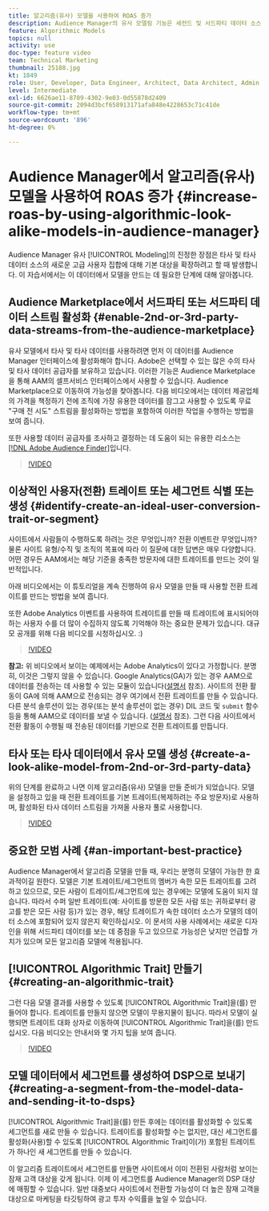 ```yaml
---
title: 알고리즘(유사) 모델을 사용하여 ROAS 증가
description: Audience Manager의 유사 모델링 기능은 세컨드 및 서드파티 데이터 소스의 새로운 고급 사용자 세트에 대해 기본 대상을 확장하려고 할 때 발휘됩니다. 이 자습서에서는 이 데이터에서 모델을 만드는 단계를 알아봅니다.
feature: Algorithmic Models
topics: null
activity: use
doc-type: feature video
team: Technical Marketing
thumbnail: 25188.jpg
kt: 1849
role: User, Developer, Data Engineer, Architect, Data Architect, Admin, Leader
level: Intermediate
exl-id: 6626ae11-8709-4302-9e03-0d55878d2409
source-git-commit: 2094d3bcf658913171afa848e4228653c71c41de
workflow-type: tm+mt
source-wordcount: '896'
ht-degree: 0%

---
```


# Audience Manager에서 알고리즘(유사) 모델을 사용하여 ROAS 증가 {#increase-roas-by-using-algorithmic-look-alike-models-in-audience-manager}

Audience Manager 유사 [!UICONTROL Modeling]의 진정한 장점은 타사 및 타사 데이터 소스의 새로운 고급 사용자 집합에 대해 기본 대상을 확장하려고 할 때 발생합니다. 이 자습서에서는 이 데이터에서 모델을 만드는 데 필요한 단계에 대해 알아봅니다.

## Audience Marketplace에서 서드파티 또는 서드파티 데이터 스트림 활성화 {#enable-2nd-or-3rd-party-data-streams-from-the-audience-marketplace}

유사 모델에서 타사 및 타사 데이터를 사용하려면 먼저 이 데이터를 Audience Manager 인터페이스에 활성화해야 합니다. Adobe은 선택할 수 있는 많은 수의 타사 및 타사 데이터 공급자를 보유하고 있습니다. 이러한 기능은 Audience Marketplace을 통해 AAM의 셀프서비스 인터페이스에서 사용할 수 있습니다. Audience Marketplace으로 이동하여 가능성을 찾아봅니다. 다음 비디오에서는 데이터 제공업체의 가격을 책정하기 전에 조직에 가장 유용한 데이터를 잠그고 사용할 수 있도록 무료 &quot;구매 전 시도&quot; 스트림을 활성화하는 방법을 포함하여 이러한 작업을 수행하는 방법을 보여 줍니다.

또한 사용할 데이터 공급자를 조사하고 결정하는 데 도움이 되는 유용한 리소스는 [[!DNL Adobe Audience Finder]](https://www.adobe-audience-finder.com/)입니다.

>[!VIDEO](https://video.tv.adobe.com/v/30450/?quality=12&captions=kor)

## 이상적인 사용자(전환) 트레이트 또는 세그먼트 식별 또는 생성 {#identify-create-an-ideal-user-conversion-trait-or-segment}

사이트에서 사람들이 수행하도록 하려는 것은 무엇입니까? 전환 이벤트란 무엇입니까? 물론 사이트 유형/수직 및 조직의 목표에 따라 이 질문에 대한 답변은 매우 다양합니다. 어떤 경우든 AAM에서는 해당 기준을 충족한 방문자에 대한 트레이트를 만드는 것이 일반적입니다.

아래 비디오에서는 이 튜토리얼을 계속 진행하여 유사 모델을 만들 때 사용할 전환 트레이트를 만드는 방법을 보여 줍니다.

또한 Adobe Analytics 이벤트를 사용하여 트레이트를 만들 때 트레이트에 표시되어야 하는 사용자 수를 더 많이 수집하지 않도록 기억해야 하는 중요한 문제가 있습니다. 대규모 공개를 위해 다음 비디오를 시청하십시오. :)

>[!VIDEO](https://video.tv.adobe.com/v/30932/?quality=12&captions=kor)

**참고:** 위 비디오에서 보이는 예제에서는 Adobe Analytics이 있다고 가정합니다. 분명히, 이것은 그렇지 않을 수 있습니다. Google Analytics(GA)가 있는 경우 AAM으로 데이터를 전송하는 데 사용할 수 있는 모듈이 있습니다([설명서](https://experienceleague.adobe.com/docs/audience-manager/user-guide/dil-api/dil-modules.html?lang=ko) 참조). 사이트의 전환 활동이 GA에 의해 AAM으로 전송되는 경우 여기에서 전환 트레이트를 만들 수 있습니다. 다른 분석 솔루션이 있는 경우(또는 분석 솔루션이 없는 경우) DIL 코드 및 `submit` 함수 등을 통해 AAM으로 데이터를 보낼 수 있습니다. ([설명서](https://experienceleague.adobe.com/docs/audience-manager/user-guide/dil-api/dil-overview.html?lang=ko) 참조). 그런 다음 사이트에서 전환 활동이 수행될 때 전송된 데이터를 기반으로 전환 트레이트를 만듭니다.

## 타사 또는 타사 데이터에서 유사 모델 생성 {#create-a-look-alike-model-from-2nd-or-3rd-party-data}

위의 단계를 완료하고 나면 이제 알고리즘(유사) 모델을 만들 준비가 되었습니다. 모델을 설정하고 있을 때 전환 트레이트를 기본 트레이트(복제하려는 주요 방문자)로 사용하며, 활성화된 타사 데이터 스트림을 가져올 사용자 풀로 사용합니다.

>[!VIDEO](https://video.tv.adobe.com/v/30449/?quality-12&captions=kor)

## 중요한 모범 사례 {#an-important-best-practice}

Audience Manager에서 알고리즘 모델을 만들 때, 우리는 분명히 모델이 가능한 한 효과적이길 원한다. 모델은 기본 트레이트/세그먼트의 멤버가 속한 모든 트레이트를 고려하고 있으므로, 모든 사람이 트레이트/세그먼트에 있는 경우에는 모델에 도움이 되지 않습니다. 따라서 수퍼 일반 트레이트(예: 사이트를 방문한 모든 사람 또는 귀하로부터 광고를 받은 모든 사람 등)가 있는 경우, 해당 트레이트가 속한 데이터 소스가 모델의 데이터 소스에 포함되어 있지 않은지 확인하십시오. 이 문서의 사용 사례에서는 새로운 디자인을 위해 서드파티 데이터를 보는 데 중점을 두고 있으므로 가능성은 낮지만 언급할 가치가 있으며 모든 알고리즘 모델에 적용됩니다.

## [!UICONTROL Algorithmic Trait] 만들기 {#creating-an-algorithmic-trait}

그런 다음 모델 결과를 사용할 수 있도록 [!UICONTROL Algorithmic Trait]을(를) 만들어야 합니다. 트레이트를 만들지 않으면 모델이 무용지물이 됩니다. 따라서 모델이 실행되면 트레이트 대화 상자로 이동하여 [!UICONTROL Algorithmic Trait]을(를) 만드십시오. 다음 비디오는 안내서와 몇 가지 팁을 보여 줍니다.

>[!VIDEO](https://video.tv.adobe.com/v/30448/?quality=12&captions=kor)

## 모델 데이터에서 세그먼트를 생성하여 DSP으로 보내기 {#creating-a-segment-from-the-model-data-and-sending-it-to-dsps}

[!UICONTROL Algorithmic Trait]을(를) 만든 후에는 데이터를 활성화할 수 있도록 세그먼트를 새로 만들 수 있습니다. 트레이트를 활성화할 수는 없지만, 대신 세그먼트를 활성화(사용)할 수 있도록 [!UICONTROL Algorithmic Trait]이(가) 포함된 트레이트가 하나인 새 세그먼트를 만들 수 있습니다.

이 알고리즘 트레이트에서 세그먼트를 만들면 사이트에서 이미 전환된 사람처럼 보이는 잠재 고객 대상을 갖게 됩니다. 이제 이 세그먼트를 Audience Manager의 DSP 대상에 매핑할 수 있습니다. 일반 대중보다 사이트에서 전환할 가능성이 더 높은 잠재 고객을 대상으로 마케팅을 타깃팅하여 광고 투자 수익률을 높일 수 있습니다.
